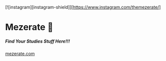 [![instagram][instagram-shield]][https://www.instagram.com/themezerate/]
# Mezerate :rocket:
##### Find Your Studies Stuff Here!!!
[mezerate.com](https://mezerate.com)